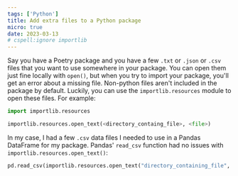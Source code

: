 ```yaml
---
tags: ['Python']
title: Add extra files to a Python package
micro: true
date: 2023-03-13
# cspell:ignore importlib
---
```


Say you have a Poetry package and you have a few `.txt` or `.json` or `.csv` files that you want to use somewhere in your package. You can open them just fine locally with `open()`, but when you try to import your package, you'll get an error about a missing file. Non-python files aren't included in the package by default.
Luckily, you can use the `importlib.resources` module to open these files. For example:

```py
import importlib.resources

importlib.resources.open_text(<directory_containg_file>, <file>)
```

In my case, I had a few `.csv` data files I needed to use in a Pandas DataFrame for my package. Pandas' `read_csv` function had no issues with `importlib.resources.open_text()`:

```py
pd.read_csv(importlib.resources.open_text("directory_containing_file", "file.csv"))
```
